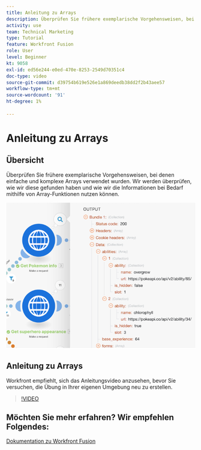 ```yaml
---
title: Anleitung zu Arrays
description: Überprüfen Sie frühere exemplarische Vorgehensweisen, bei denen einfache und komplexe Arrays in [!DNL Adobe Workfront Fusion].
activity: use
team: Technical Marketing
type: Tutorial
feature: Workfront Fusion
role: User
level: Beginner
kt: 9058
exl-id: ed56e244-e0ed-470e-8253-2549d70351c4
doc-type: video
source-git-commit: d39754b619e526e1a869deedb38dd2f2b43aee57
workflow-type: tm+mt
source-wordcount: '91'
ht-degree: 1%

---
```


# Anleitung zu Arrays

## Übersicht

Überprüfen Sie frühere exemplarische Vorgehensweisen, bei denen einfache und komplexe Arrays verwendet wurden. Wir werden überprüfen, wie wir diese gefunden haben und wie wir die Informationen bei Bedarf mithilfe von Array-Funktionen nutzen können.

![Bild eines Fusionsszenarios](assets/final-functional-bits-and-bobs-1.png)

## Anleitung zu Arrays

Workfront empfiehlt, sich das Anleitungsvideo anzusehen, bevor Sie versuchen, die Übung in Ihrer eigenen Umgebung neu zu erstellen.

>[!VIDEO](https://video.tv.adobe.com/v/335299/?quality=12)


## Möchten Sie mehr erfahren? Wir empfehlen Folgendes:

[Dokumentation zu Workfront Fusion](https://experienceleague.adobe.com/docs/workfront/using/adobe-workfront-fusion/workfront-fusion-2.html?lang=en)
